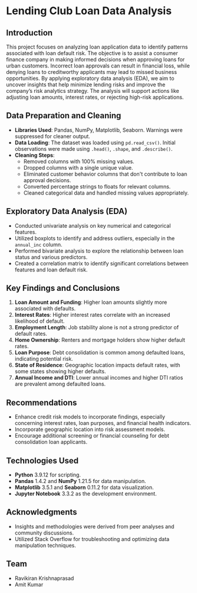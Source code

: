 # Lending Club Loan Data Analysis

## Introduction
This project focuses on analyzing loan application data to identify patterns associated with loan default risk. The objective is to assist a consumer finance company in making informed decisions when approving loans for urban customers. Incorrect loan approvals can result in financial loss, while denying loans to creditworthy applicants may lead to missed business opportunities. By applying exploratory data analysis (EDA), we aim to uncover insights that help minimize lending risks and improve the company’s risk analytics strategy. The analysis will support actions like adjusting loan amounts, interest rates, or rejecting high-risk applications.

## Data Preparation and Cleaning
- **Libraries Used**: Pandas, NumPy, Matplotlib, Seaborn. Warnings were suppressed for cleaner output.
- **Data Loading**: The dataset was loaded using `pd.read_csv()`. Initial observations were made using `.head()`, `.shape`, and `.describe()`.
- **Cleaning Steps**:
  - Removed columns with 100% missing values.
  - Dropped columns with a single unique value.
  - Eliminated customer behavior columns that don't contribute to loan approval decisions.
  - Converted percentage strings to floats for relevant columns.
  - Cleaned categorical data and handled missing values appropriately.

## Exploratory Data Analysis (EDA)
- Conducted univariate analysis on key numerical and categorical features.
- Utilized boxplots to identify and address outliers, especially in the `annual_inc` column.
- Performed bivariate analysis to explore the relationship between loan status and various predictors.
- Created a correlation matrix to identify significant correlations between features and loan default risk.

## Key Findings and Conclusions
1. **Loan Amount and Funding**: Higher loan amounts slightly more associated with defaults.
2. **Interest Rates**: Higher interest rates correlate with an increased likelihood of default.
3. **Employment Length**: Job stability alone is not a strong predictor of default rates.
4. **Home Ownership**: Renters and mortgage holders show higher default rates.
5. **Loan Purpose**: Debt consolidation is common among defaulted loans, indicating potential risk.
6. **State of Residence**: Geographic location impacts default rates, with some states showing higher defaults.
7. **Annual Income and DTI**: Lower annual incomes and higher DTI ratios are prevalent among defaulted loans.

## Recommendations
- Enhance credit risk models to incorporate findings, especially concerning interest rates, loan purposes, and financial health indicators.
- Incorporate geographic location into risk assessment models.
- Encourage additional screening or financial counseling for debt consolidation loan applicants.

## Technologies Used
- **Python** 3.9.12 for scripting.
- **Pandas** 1.4.2 and **NumPy** 1.21.5 for data manipulation.
- **Matplotlib** 3.5.1 and **Seaborn** 0.11.2 for data visualization.
- **Jupyter Notebook** 3.3.2 as the development environment.

## Acknowledgments
- Insights and methodologies were derived from peer analyses and community discussions.
- Utilized Stack Overflow for troubleshooting and optimizing data manipulation techniques.

## Team
- Ravikiran Krishnaprasad
- Amit Kumar
